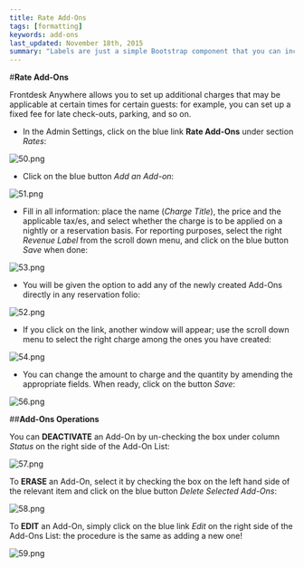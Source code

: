 ```yaml
---
title: Rate Add-Ons
tags: [formatting]
keywords: add-ons
last_updated: November 18th, 2015
summary: "Labels are just a simple Bootstrap component that you can include in your pages as needed. They represent one of many Bootstrap options you can include in your theme."
--- 
```


#**Rate Add-Ons**  

Frontdesk Anywhere allows you to set up additional charges that may be applicable at certain times for certain guests: for example, you can set up a fixed fee for late check-outs, parking, and so on.  

 - In the Admin Settings, click on the blue link **Rate Add-Ons** under section _Rates_:  

![50.png]({{site.baseurl}}/images/50.png)

 - Click on the blue button _Add an Add-on_:  
 
 ![51.png]({{site.baseurl}}/images/51.png)
 
 - Fill in all information: place the name (_Charge Title_), the price and the applicable tax/es, and select whether the charge is to be applied on a nightly or a reservation basis. For reporting purposes, select the right _Revenue Label_ from the scroll down menu, and click on the blue button _Save_ when done:  
 
 ![53.png]({{site.baseurl}}/images/53.png)

 - You will be given the option to add any of the newly created Add-Ons directly in any reservation folio:  
 
 ![52.png]({{site.baseurl}}/images/52.png)  
 
 - If you click on the link, another window will appear; use the scroll down menu to select the right charge among the ones you have created: 

![54.png]({{site.baseurl}}/images/54.png)

- You can change the amount to charge and the quantity by amending the appropriate fields. When ready, click on the button _Save_: 

![56.png]({{site.baseurl}}/images/56.png)  

##**Add-Ons Operations**  

You can **DEACTIVATE** an Add-On by un-checking the box under column _Status_ on the right side of the Add-On List:  

![57.png]({{site.baseurl}}/images/57.png)  

To **ERASE** an Add-On, select it by checking the box on the left hand side of the relevant item and click on the blue button _Delete Selected Add-Ons_:  

![58.png]({{site.baseurl}}/images/58.png)  

To **EDIT** an Add-On, simply click on the blue link _Edit_ on the right side of the Add-Ons List: the procedure is the same as adding a new one!  

![59.png]({{site.baseurl}}/images/59.png)







